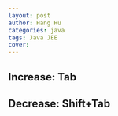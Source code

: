 ```yaml
---
layout: post
author: Hang Hu
categories: java
tags: Java JEE 
cover: 
---
```


## Increase: Tab

## Decrease: Shift+Tab
